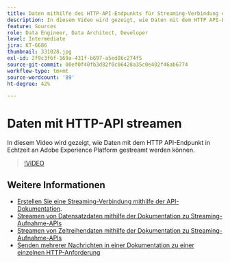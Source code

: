 ```yaml
---
title: Daten mithilfe des HTTP-API-Endpunkts für Streaming-Verbindung erfassen
description: In diesem Video wird gezeigt, wie Daten mit dem HTTP API-Endpunkt in Echtzeit an Adobe Experience Platform gestreamt werden können.
feature: Sources
role: Data Engineer, Data Architect, Developer
level: Intermediate
jira: KT-6686
thumbnail: 331028.jpg
exl-id: 2f9c3f6f-169a-431f-b697-a5ed86c274f5
source-git-commit: 00ef0f40fb3d82f0c06428a35c0e402f46ab6774
workflow-type: tm+mt
source-wordcount: '89'
ht-degree: 42%

---
```


# Daten mit HTTP-API streamen

In diesem Video wird gezeigt, wie Daten mit dem HTTP API-Endpunkt in Echtzeit an Adobe Experience Platform gestreamt werden können.

>[!VIDEO](https://video.tv.adobe.com/v/331028?learn=on)

## Weitere Informationen

* [Erstellen Sie eine Streaming-Verbindung mithilfe der API-Dokumentation](https://experienceleague.adobe.com/docs/experience-platform/sources/api-tutorials/create/streaming/http.html).
* [Streamen von Datensatzdaten mithilfe der Dokumentation zu Streaming-Aufnahme-APIs](https://experienceleague.adobe.com/docs/experience-platform/ingestion/tutorials/streaming-record-data.html)
* [Streamen von Zeitreihendaten mithilfe der Dokumentation zu Streaming-Aufnahme-APIs](https://experienceleague.adobe.com/docs/experience-platform/ingestion/tutorials/streaming-time-series-data.html)
* [Senden mehrerer Nachrichten in einer Dokumentation zu einer einzelnen HTTP-Anforderung](https://experienceleague.adobe.com/docs/experience-platform/ingestion/tutorials/streaming-multiple-messages.html)